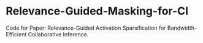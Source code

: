 # Relevance-Guided-Masking-for-CI
Code for Paper: Relevance-Guided Activation Sparsification for Bandwidth-Efficient Collaborative Inference.
